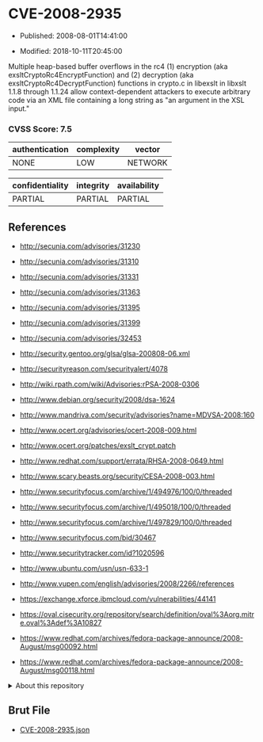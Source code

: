# CVE-2008-2935

- Published: 2008-08-01T14:41:00

- Modified: 2018-10-11T20:45:00

Multiple heap-based buffer overflows in the rc4 (1) encryption (aka exsltCryptoRc4EncryptFunction) and (2) decryption (aka exsltCryptoRc4DecryptFunction) functions in crypto.c in libexslt in libxslt 1.1.8 through 1.1.24 allow context-dependent attackers to execute arbitrary code via an XML file containing a long string as "an argument in the XSL input."

### CVSS Score: **7.5**

| authentication | complexity | vector |
| --- | --- | --- |
| NONE | LOW | NETWORK |

| confidentiality | integrity | availability |
| --- | --- | --- |
| PARTIAL | PARTIAL | PARTIAL |

## References

* http://secunia.com/advisories/31230

* http://secunia.com/advisories/31310

* http://secunia.com/advisories/31331

* http://secunia.com/advisories/31363

* http://secunia.com/advisories/31395

* http://secunia.com/advisories/31399

* http://secunia.com/advisories/32453

* http://security.gentoo.org/glsa/glsa-200808-06.xml

* http://securityreason.com/securityalert/4078

* http://wiki.rpath.com/wiki/Advisories:rPSA-2008-0306

* http://www.debian.org/security/2008/dsa-1624

* http://www.mandriva.com/security/advisories?name=MDVSA-2008:160

* http://www.ocert.org/advisories/ocert-2008-009.html

* http://www.ocert.org/patches/exslt_crypt.patch

* http://www.redhat.com/support/errata/RHSA-2008-0649.html

* http://www.scary.beasts.org/security/CESA-2008-003.html

* http://www.securityfocus.com/archive/1/494976/100/0/threaded

* http://www.securityfocus.com/archive/1/495018/100/0/threaded

* http://www.securityfocus.com/archive/1/497829/100/0/threaded

* http://www.securityfocus.com/bid/30467

* http://www.securitytracker.com/id?1020596

* http://www.ubuntu.com/usn/usn-633-1

* http://www.vupen.com/english/advisories/2008/2266/references

* https://exchange.xforce.ibmcloud.com/vulnerabilities/44141

* https://oval.cisecurity.org/repository/search/definition/oval%3Aorg.mitre.oval%3Adef%3A10827

* https://www.redhat.com/archives/fedora-package-announce/2008-August/msg00092.html

* https://www.redhat.com/archives/fedora-package-announce/2008-August/msg00118.html

<details>
<summary>About this repository</summary> 

  This repository is part of the project [Live Hack CVE](https://github.com/Live-Hack-CVE). Main website can be found [www.live-hack.org](https://www.live-hack.org) 
  
  Made by [Sn0wAlice](https://github.com/Sn0wAlice) for the people that care about security and need to have a feed of the latest CVEs. Hope you enjoy it, don't forget to star the repo and follow me on [Twitter](https://twitter.com/Sn0wAlice) and [Github](https://github.com/Sn0wAlice). And that is my [personnal website](https://www.alice-snow.me/)

  - [Home Page](https://github.com/Live-Hack-CVE)
  - [Framework](https://github.com/Live-Hack-CVE/cve-framework)
  - [CVE database](https://github.com/Live-Hack-CVE/full_database)
  - [Changelog](https://github.com/Live-Hack-CVE/Changelog)
</details>

## Brut File

* [CVE-2008-2935.json](https://raw.githubusercontent.com/Live-Hack-CVE/full_database/main/cves/2008/CVE-2008-2935.json)


